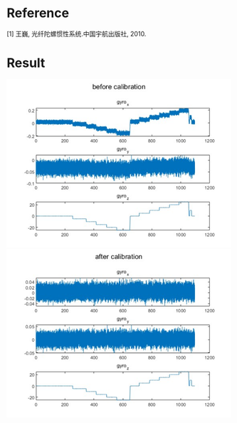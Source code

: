 # Reference
[1] 王巍, 光纤陀螺惯性系统.中国宇航出版社, 2010.
# Result
![before](./img/beforeCAL.jpg)
![after](./img/afterCAL.jpg)